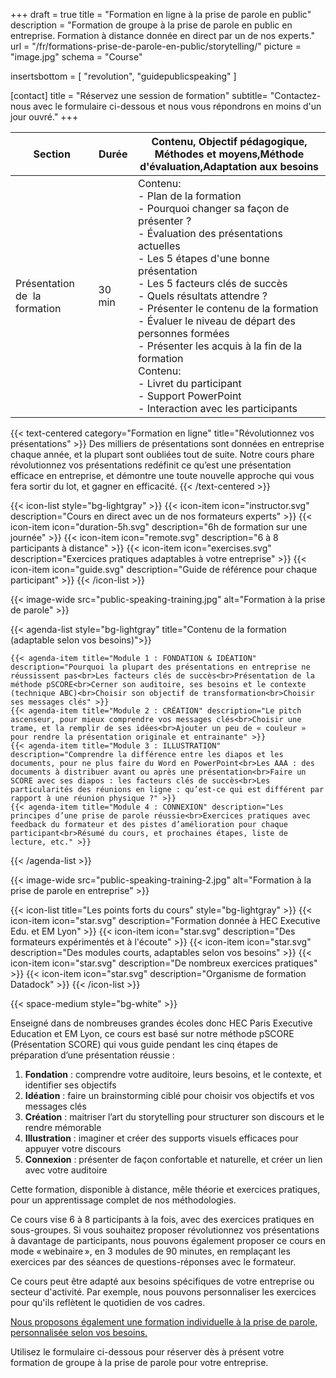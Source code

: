 +++
draft		= true
title		= "Formation en ligne à la prise de parole en public"
description = "Formation de groupe à la prise de parole en public en entreprise. Formation à distance donnée en direct par un de nos experts."
url	 		= "/fr/formations-prise-de-parole-en-public/storytelling/"
picture		= "image.jpg"
schema		= "Course"

insertsbottom = [ "revolution", "guidepublicspeaking" ]

[contact]
	title	= "Réservez une session de formation"
	subtitle= "Contactez-nous avec le formulaire ci-dessous et nous vous répondrons en moins d'un jour ouvré."
+++  

|Section|Durée|Contenu, Objectif pédagogique, Méthodes et moyens,Méthode d'évaluation,Adaptation aux besoins|
|---|---|---|
| Présentation de  la formation             | 30 min | Contenu: <br> - Plan de la formation  <br>- Pourquoi changer sa façon de présenter ?  <br>- Évaluation des présentations actuelles  <br>- Les 5 étapes d'une bonne présentation  <br>- Les 5 facteurs clés de succès  <br>- Quels résultats attendre ? <br> - Présenter le contenu de la formation  <br>- Évaluer le niveau de départ des personnes formées  <br>- Présenter les acquis à la fin de la formation <br>Contenu: <br>- Livret du participant  <br>- Support PowerPoint  <br>- Interaction avec les participants |    


{{< text-centered category="Formation en ligne" title="Révolutionnez vos présentations" >}}
Des milliers de présentations sont données en entreprise chaque année, et la plupart sont oubliées tout de suite. Notre cours phare révolutionnez vos présentations redéfinit ce qu’est une présentation efficace en entreprise, et démontre une toute nouvelle approche qui vous fera sortir du lot, et gagner en efficacité.
{{< /text-centered >}}

{{< icon-list style="bg-lightgray" >}}
	{{< icon-item icon="instructor.svg" description="Cours en direct avec un de nos formateurs experts" >}}
	{{< icon-item icon="duration-5h.svg" description="6h de formation sur une journée" >}}
	{{< icon-item icon="remote.svg" description="6 à 8 participants à distance" >}}
	{{< icon-item icon="exercises.svg" description="Exercices pratiques adaptables à votre entreprise" >}}
	{{< icon-item icon="guide.svg" description="Guide de référence pour chaque participant" >}}
{{< /icon-list >}}

{{< image-wide src="public-speaking-training.jpg" alt="Formation à la prise de parole" >}}

{{< agenda-list style="bg-lightgray" title="Contenu de la formation (adaptable selon vos besoins)">}}

	{{< agenda-item title="Module 1 : FONDATION & IDÉATION" description="Pourquoi la plupart des présentations en entreprise ne réussissent pas<br>Les facteurs clés de succès<br>Présentation de la méthode pSCORE<br>Cerner son auditoire, ses besoins et le contexte (technique ABC)<br>Choisir son objectif de transformation<br>Choisir ses messages clés" >}}
	{{< agenda-item title="Module 2 : CRÉATION" description="Le pitch ascenseur, pour mieux comprendre vos messages clés<br>Choisir une trame, et la remplir de ses idées<br>Ajouter un peu de « couleur » pour rendre la présentation originale et entrainante" >}}
	{{< agenda-item title="Module 3 : ILLUSTRATION" description="Comprendre la différence entre les diapos et les documents, pour ne plus faire du Word en PowerPoint<br>Les AAA : des documents à distribuer avant ou après une présentation<br>Faire un SCORE avec ses diapos : les facteurs clés de succès<br>Les particularités des réunions en ligne : qu’est-ce qui est différent par rapport à une réunion physique ?" >}}
	{{< agenda-item title="Module 4 : CONNEXION" description="Les principes d’une prise de parole réussie<br>Exercices pratiques avec feedback du formateur et des pistes d’amélioration pour chaque participant<br>Résumé du cours, et prochaines étapes, liste de lecture, etc." >}}
{{< /agenda-list >}}

{{< image-wide src="public-speaking-training-2.jpg" alt="Formation à la prise de parole en entreprise" >}}

{{< icon-list title="Les points forts du cours" style="bg-lightgray" >}}
	{{< icon-item icon="star.svg" description="Formation donnée à HEC Executive Edu. et EM Lyon" >}}
	{{< icon-item icon="star.svg" description="Des formateurs expérimentés et à l'écoute" >}}
	{{< icon-item icon="star.svg" description="Des modules courts, adaptables selon vos besoins" >}}
	{{< icon-item icon="star.svg" description="De nombreux exercices pratiques" >}}
	{{< icon-item icon="star.svg" description="Organisme de formation Datadock" >}}
{{< /icon-list >}}

{{< space-medium style="bg-white" >}}

Enseigné dans de nombreuses grandes écoles donc HEC Paris Executive Education et EM Lyon, ce cours est basé sur notre méthode pSCORE (Présentation SCORE) qui vous guide pendant les cinq étapes de préparation d’une présentation réussie :

1. **Fondation** : comprendre votre auditoire, leurs besoins, et le contexte, et identifier ses objectifs
2. **Idéation** : faire un brainstorming ciblé pour choisir vos objectifs et vos messages clés
3. **Création** : maitriser l’art du storytelling pour structurer son discours et le rendre mémorable
4. **Illustration** : imaginer et créer des supports visuels efficaces pour appuyer votre discours
5. **Connexion** : présenter de façon confortable et naturelle, et créer un lien avec votre auditoire

Cette formation, disponible à distance, mêle théorie et exercices pratiques, pour un apprentissage complet de nos méthodologies. 

Ce cours vise 6 à 8 participants à la fois, avec des exercices pratiques en sous-groupes. Si vous souhaitez proposer révolutionnez vos présentations à davantage de participants, nous pouvons également proposer ce cours en mode « webinaire », en 3 modules de 90 minutes, en remplaçant les exercices par des séances de questions-réponses avec le formateur.

Ce cours peut être adapté aux besoins spécifiques de votre entreprise ou secteur d'activité. Par exemple, nous pouvons personnaliser les exercices pour qu'ils reflètent le quotidien de vos cadres.

[Nous proposons également une formation individuelle à la prise de parole, personnalisée selon vos besoins.](/formations-en-ligne/formation-individuelle-prise-de-parole-en-ligne/)

Utilisez le formulaire ci-dessous pour réserver dès à présent votre formation de groupe à la prise de parole pour votre entreprise.
